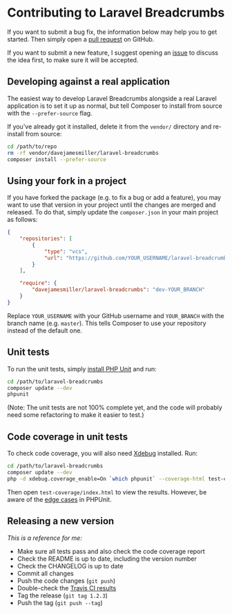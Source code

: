 # Contributing to Laravel Breadcrumbs

If you want to submit a bug fix, the information below may help you to get
started. Then simply open a
[pull request](https://github.com/davejamesmiller/laravel-breadcrumbs/pulls) on
GitHub.

If you want to submit a new feature, I suggest opening an
[issue](https://github.com/davejamesmiller/laravel-breadcrumbs/issues) to
discuss the idea first, to make sure it will be accepted.

## Developing against a real application

The easiest way to develop Laravel Breadcrumbs alongside a real Laravel
application is to set it up as normal, but tell Composer to install from source
with the `--prefer-source` flag.

If you've already got it installed, delete it from the `vendor/` directory and
re-install from source:

```bash
cd /path/to/repo
rm -rf vendor/davejamesmiller/laravel-breadcrumbs
composer install --prefer-source
```

## Using your fork in a project

If you have forked the package (e.g. to fix a bug or add a feature), you may
want to use that version in your project until the changes are merged and
released. To do that, simply update the `composer.json` in your main project as
follows:

```json
{
    "repositories": [
        {
            "type": "vcs",
            "url": "https://github.com/YOUR_USERNAME/laravel-breadcrumbs.git"
        }
    ],

    "require": {
        "davejamesmiller/laravel-breadcrumbs": "dev-YOUR_BRANCH"
    }
}
```

Replace `YOUR_USERNAME` with your GitHub username and `YOUR_BRANCH` with the
branch name (e.g. `master`). This tells Composer to use your repository instead
of the default one.

## Unit tests

To run the unit tests, simply [install PHP Unit](http://phpunit.de/manual/current/en/installation.html)
and run:

```bash
cd /path/to/laravel-breadcrumbs
composer update --dev
phpunit
```

(Note: The unit tests are not 100% complete yet, and the code will probably need
some refactoring to make it easier to test.)

## Code coverage in unit tests

To check code coverage, you will also need [Xdebug](http://xdebug.org/)
installed. Run:

```bash
cd /path/to/laravel-breadcrumbs
composer update --dev
php -d xdebug.coverage_enable=On `which phpunit` --coverage-html test-coverage
```

Then open `test-coverage/index.html` to view the results. However, be aware of
the [edge cases](http://phpunit.de/manual/current/en/code-coverage-analysis.html#code-coverage-analysis.edge-cases)
in PHPUnit.

## Releasing a new version

*This is a reference for me:*

* Make sure all tests pass and also check the code coverage report
* Check the README is up to date, including the version number
* Check the CHANGELOG is up to date
* Commit all changes
* Push the code changes (`git push`)
* Double-check the [Travis CI results](https://travis-ci.org/davejamesmiller/laravel-breadcrumbs)
* Tag the release (`git tag 1.2.3`)
* Push the tag (`git push --tag`)
